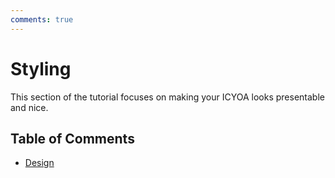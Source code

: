 ```yaml
---
comments: true
---
```


# Styling
This section of the tutorial focuses on making your ICYOA looks presentable and
nice.

## Table of Comments

* [Design](./design)